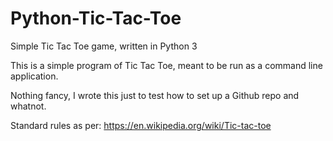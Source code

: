 # Python-Tic-Tac-Toe
 Simple Tic Tac Toe game, written in Python 3

 This is a simple program of Tic Tac Toe, meant to be run as a command line application.

 Nothing fancy, I wrote this just to test how to set up a Github repo and whatnot.

 Standard rules as per: https://en.wikipedia.org/wiki/Tic-tac-toe

